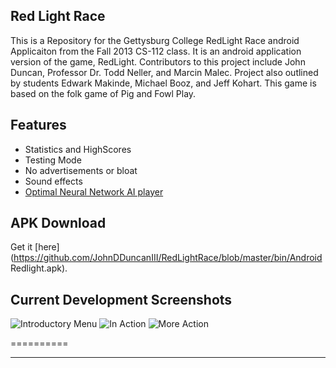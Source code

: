 Red Light Race
-------------------------------
This is a Repository for the Gettysburg College RedLight Race android Applicaiton from the Fall 2013 CS-112 class. It is an android application version of the game, RedLight. Contributors to this project include John Duncan, Professor Dr. Todd Neller, and Marcin Malec. Project also outlined by students Edwark Makinde, Michael Booz, and Jeff Kohart. This game is based on the folk game of Pig and Fowl Play.

Features
-------------------------------

* Statistics and HighScores
* Testing Mode
* No advertisements or bloat
* Sound effects
* [Optimal Neural Network AI player](http://cs.gettysburg.edu/~tneller/papers/fowlplay.pdf)

APK Download
-------------------------------

Get it [here](https://github.com/JohnDDuncanIII/RedLightRace/blob/master/bin/Android Redlight.apk).

Current Development Screenshots
-------------------------------

![Introductory Menu](http://goput.it/1ws4.png)
![In Action](http://goput.it/51bt.png)
![More Action](http://goput.it/jswh.png)

==========

***